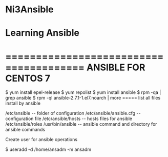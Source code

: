 # Ni3Ansible 
# Learning Ansible

=======================================
      ANSIBLE FOR CENTOS 7
=======================================

$ yum install epel-release
$ yum repolist
$ yum install ansible
$ rpm -qa | grep ansible
$ rpm -ql ansible-2.7.1-1.el7.noarch | more ===== list all files install by ansible

/etc/ansible  -- folder of configuration
/etc/ansible/ansible.cfg -- configuration file
/etc/ansible/hosts  -- hosts files for ansible
/etc/ansible/roles 
/usr/bin/ansible -- ansible command and directory for ansible commands

Create user for ansible operations

$ useradd -d /home/ansadm -m ansadm
